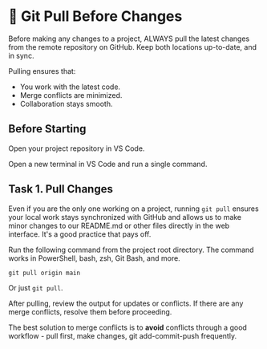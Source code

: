 # 🔵 Git Pull Before Changes

Before making any changes to a project, ALWAYS pull the latest changes from the remote repository on GitHub.
Keep both locations up-to-date, and in sync.

Pulling ensures that:

- You work with the latest code.
- Merge conflicts are minimized.
- Collaboration stays smooth.

## Before Starting

Open your project repository in VS Code.

Open a new terminal in VS Code and run a single command.

## Task 1. Pull Changes

Even if you are the only one working on a project, running `git pull` ensures your local work stays synchronized with GitHub and allows us to make minor changes to our README.md or other files directly in the web interface.
It's a good practice that pays off.

Run the following command from the project root directory.
The command works in PowerShell, bash, zsh, Git Bash, and more.

```shell
git pull origin main
```

Or just `git pull`.

After pulling, review the output for updates or conflicts.
If there are any merge conflicts, resolve them before proceeding.

The best solution to merge conflicts is to **avoid** conflicts through a good workflow - pull first, make changes, git add-commit-push frequently.
